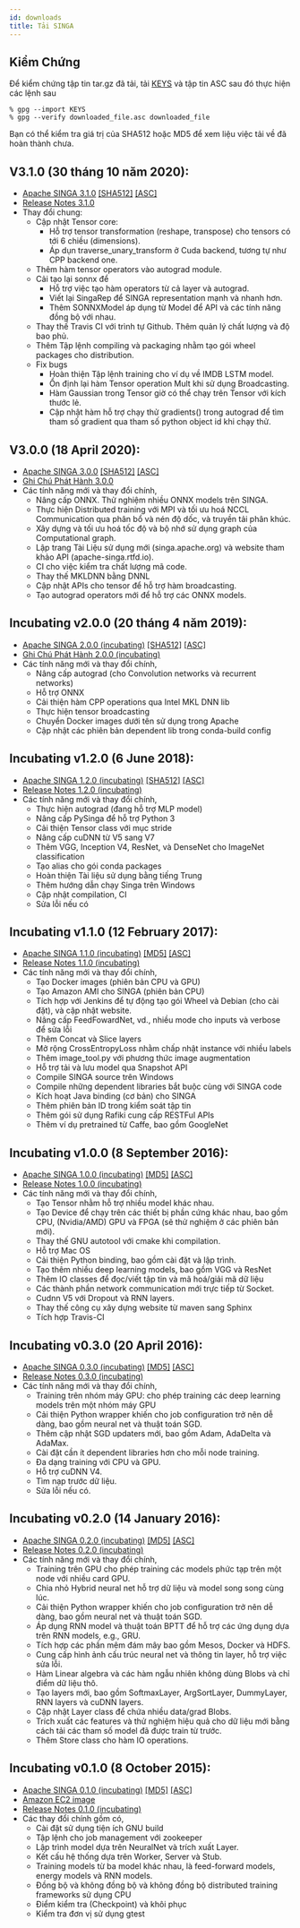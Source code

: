 ```yaml
---
id: downloads
title: Tải SINGA
---
```


<!--- Licensed to the Apache Software Foundation (ASF) under one or more contributor license agreements.  See the NOTICE file distributed with this work for additional information regarding copyright ownership.  The ASF licenses this file to you under the Apache License, Version 2.0 (the "License"); you may not use this file except in compliance with the License.  You may obtain a copy of the License at http://www.apache.org/licenses/LICENSE-2.0 Unless required by applicable law or agreed to in writing, software distributed under the License is distributed on an "AS IS" BASIS, WITHOUT WARRANTIES OR CONDITIONS OF ANY KIND, either express or implied.  See the License for the specific language governing permissions and limitations under the License.  -->

## Kiểm Chứng

Để kiểm chứng tập tin tar.gz đã tải, tải 
[KEYS](https://www.apache.org/dist/singa/KEYS) và tập tin ASC sau đó thực hiện các lệnh sau

```shell
% gpg --import KEYS
% gpg --verify downloaded_file.asc downloaded_file
```

Bạn có thể kiểm tra giá trị của SHA512 hoặc MD5 để xem liệu việc tải về đã hoàn thành chưa. 

## V3.1.0 (30 tháng 10 năm 2020):

- [Apache SINGA 3.1.0](https://www.apache.org/dyn/closer.cgi/singa/3.1.0/apache-singa-3.1.0.tar.gz)
  [\[SHA512\]](https://www.apache.org/dist/singa/3.1.0/apache-singa-3.1.0.tar.gz.sha512)
  [\[ASC\]](https://www.apache.org/dist/singa/3.1.0/apache-singa-3.1.0.tar.gz.asc)
- [Release Notes 3.1.0](https://singa.apache.org/docs/releases/RELEASE_NOTES_3.1.0)
- Thay đổi chung:
  - Cập nhật Tensor core:
    - Hỗ trợ tensor transformation (reshape, transpose) cho tensors có tới 6 chiều (dimensions).
    - Áp dụn traverse_unary_transform ở Cuda backend, tương tự như CPP backend one.
  - Thêm hàm tensor operators vào autograd module.
  - Cải tạo lại sonnx để
    - Hỗ trợ việc tạo hàm operators từ cả layer và autograd.
    - Viết lại SingaRep để SINGA representation mạnh và nhanh hơn. 
    - Thêm SONNXModel áp dụng từ Model để API và các tính năng đồng bộ với nhau. 
  * Thay thế Travis CI với trình tự Github. Thêm quản lý chất lượng và độ bao phủ. 
  * Thêm Tập lệnh compiling và packaging nhằm tạo gói wheel packages cho distribution.
  * Fix bugs
    - Hoàn thiện Tập lệnh training cho ví dụ về IMDB LSTM model.
    - Ổn định lại hàm Tensor operation Mult khi sử dụng Broadcasting.
    - Hàm Gaussian trong Tensor giờ có thể chạy trên Tensor với kích thước lẻ.
    - Cập nhật hàm hỗ trợ chạy thử gradients() trong autograd để tìm tham số
      gradient qua tham số python object id khi chạy thử.

## V3.0.0 (18 April 2020):

- [Apache SINGA 3.0.0](https://archive.apache.org/dist/singa/3.0.0/apache-singa-3.0.0.tar.gz)
  [\[SHA512\]](https://archive.apache.org/dist/singa/3.0.0/apache-singa-3.0.0.tar.gz.sha512)
  [\[ASC\]](https://archive.apache.org/dist/singa/3.0.0/apache-singa-3.0.0.tar.gz.asc)
- [Ghi Chú Phát Hành 3.0.0](https://singa.apache.org/docs/releases/RELEASE_NOTES_3.0.0)
- Các tính năng mới và thay đổi chính, 
  - Nâng cấp ONNX. Thử nghiệm nhiều ONNX models trên SINGA.
  - Thực hiện Distributed training với MPI và tối ưu hoá NCCL Communication qua
    phân bổ và nén độ dốc, và truyền tải phân khúc.
  - Xây dựng và tối ưu hoá tốc độ và bộ nhớ sử dụng graph của Computational graph.
  - Lập trang Tài Liệu sử dụng mới (singa.apache.org) và website tham khảo API
    (apache-singa.rtfd.io).
  - CI cho việc kiểm tra chất lượng mã code. 
  - Thay thế MKLDNN bằng DNNL
  - Cập nhật APIs cho tensor để hỗ trợ hàm broadcasting.
  - Tạo autograd operators mới để hỗ trợ các ONNX models.

## Incubating v2.0.0 (20 tháng 4 năm 2019):

- [Apache SINGA 2.0.0 (incubating)](https://archive.apache.org/dist/incubator/singa/2.0.0/apache-singa-incubating-2.0.0.tar.gz)
  [\[SHA512\]](https://archive.apache.org/dist/incubator/singa/2.0.0/apache-singa-incubating-2.0.0.tar.gz.sha512)
  [\[ASC\]](https://archive.apache.org/dist/incubator/singa/2.0.0/apache-singa-incubating-2.0.0.tar.gz.asc)
- [Ghi Chú Phát Hành 2.0.0 (incubating)](https://singa.apache.org/docs/releases/RELEASE_NOTES_2.0.0.html)
- Các tính năng mới và thay đổi chính, 
  - Nâng cấp autograd (cho Convolution networks và recurrent networks)
  - Hỗ trợ ONNX
  - Cải thiện hàm CPP operations qua Intel MKL DNN lib
  - Thực hiện tensor broadcasting
  - Chuyển Docker images dưới tên sử dụng trong Apache
  - Cập nhật các phiên bản dependent lib trong conda-build config

## Incubating v1.2.0 (6 June 2018):

- [Apache SINGA 1.2.0 (incubating)](https://archive.apache.org/dist/incubator/singa/1.2.0/apache-singa-incubating-1.2.0.tar.gz)
  [\[SHA512\]](https://archive.apache.org/dist/incubator/singa/1.2.0/apache-singa-incubating-1.2.0.tar.gz.sha512)
  [\[ASC\]](https://archive.apache.org/dist/incubator/singa/1.2.0/apache-singa-incubating-1.2.0.tar.gz.asc)
- [Release Notes 1.2.0 (incubating)](https://singa.apache.org/docs/releases/RELEASE_NOTES_1.2.0.html)
- Các tính năng mới và thay đổi chính, 
  - Thực hiện autograd (đang hỗ trợ MLP model)
  - Nâng cấp PySinga để hỗ trợ Python 3
  - Cải thiện Tensor class với mục stride
  - Nâng cấp cuDNN từ V5 sang V7
  - Thêm VGG, Inception V4, ResNet, và DenseNet cho ImageNet classification
  - Tạo alias cho gói conda packages
  - Hoàn thiện Tài liệu sử dụng bằng tiếng Trung 
  - Thêm hướng dẫn chạy Singa trên Windows
  - Cập nhật compilation, CI
  - Sửa lỗi nếu có

## Incubating v1.1.0 (12 February 2017):

- [Apache SINGA 1.1.0 (incubating)](https://archive.apache.org/dist/incubator/singa/1.1.0/apache-singa-incubating-1.1.0.tar.gz)
  [\[MD5\]](https://archive.apache.org/dist/incubator/singa/1.1.0/apache-singa-incubating-1.1.0.tar.gz.md5)
  [\[ASC\]](https://archive.apache.org/dist/incubator/singa/1.1.0/apache-singa-incubating-1.1.0.tar.gz.asc)
- [Release Notes 1.1.0 (incubating)](https://singa.apache.org/docs/releases/RELEASE_NOTES_1.1.0.html)
- Các tính năng mới và thay đổi chính, 
  - Tạo Docker images (phiên bản CPU và GPU)
  - Tạo Amazon AMI cho SINGA (phiên bản CPU)
  - Tích hợp với Jenkins để tự động tạo gói Wheel và Debian
    (cho cài đặt), và cập nhật website.
  - Nâng cấp FeedFowardNet, vd., nhiều mode cho inputs và verbose để sửa lỗi
  - Thêm Concat và Slice layers
  - Mở rộng CrossEntropyLoss nhằm chấp nhật instance với nhiều labels
  - Thêm image_tool.py với phương thức image augmentation
  - Hỗ trợ tải và lưu model qua Snapshot API
  - Compile SINGA source trên Windows
  - Compile những dependent libraries bắt buộc cùng với SINGA code
  - Kích hoạt Java binding (cơ bản) cho SINGA
  - Thêm phiên bản ID trong kiểm soát tập tin
  - Thêm gói sử dụng Rafiki cung cấp RESTFul APIs
  - Thêm ví dụ pretrained từ Caffe, bao gồm GoogleNet

## Incubating v1.0.0 (8 September 2016):

- [Apache SINGA 1.0.0 (incubating)](https://archive.apache.org/dist/incubator/singa/1.0.0/apache-singa-incubating-1.0.0.tar.gz)
  [\[MD5\]](https://archive.apache.org/dist/incubator/singa/1.0.0/apache-singa-incubating-1.0.0.tar.gz.md5)
  [\[ASC\]](https://archive.apache.org/dist/incubator/singa/1.0.0/apache-singa-incubating-1.0.0.tar.gz.asc)
- [Release Notes 1.0.0 (incubating)](https://singa.apache.org/docs/releases/RELEASE_NOTES_1.0.0.html)
- Các tính năng mới và thay đổi chính,
  - Tạo Tensor nhằm hỗ trợ nhiều model khác nhau.
  - Tạo Device để chạy trên các thiết bị phần cứng khác nhau, bao gồm CPU, 
    (Nvidia/AMD) GPU và FPGA (sẽ thử nghiệm ở các phiên bản mới).
  - Thay thế GNU autotool với cmake khi compilation.
  - Hỗ trợ Mac OS
  - Cải thiện Python binding, bao gồm cài đặt và lập trình.
  - Tạo thêm nhiều deep learning models, bao gồm VGG và ResNet
  - Thêm IO classes để đọc/viết tập tin và mã hoá/giải mã dữ liệu 
  - Các thành phần network communication mới trực tiếp từ Socket.
  - Cudnn V5 với Dropout và RNN layers.
  - Thay thế công cụ xây dựng website từ maven sang Sphinx
  - Tích hợp Travis-CI

## Incubating v0.3.0 (20 April 2016):

- [Apache SINGA 0.3.0 (incubating)](https://archive.apache.org/dist/incubator/singa/0.3.0/apache-singa-incubating-0.3.0.tar.gz)
  [\[MD5\]](https://archive.apache.org/dist/incubator/singa/0.3.0/apache-singa-incubating-0.3.0.tar.gz.md5)
  [\[ASC\]](https://archive.apache.org/dist/incubator/singa/0.3.0/apache-singa-incubating-0.3.0.tar.gz.asc)
- [Release Notes 0.3.0 (incubating)](https://singa.apache.org/docs/releases/RELEASE_NOTES_0.3.0.html)
- Các tính năng mới và thay đổi chính,
  - Training trên nhóm máy GPU: cho phép training các deep learning models trên một nhóm máy GPU
  - Cải thiện Python wrapper khiến cho job configuration trở nên dễ dàng, bao gồm
    neural net và thuật toán SGD.
  - Thêm cập nhật SGD updaters mới, bao gồm Adam, AdaDelta và AdaMax.
  - Cài đặt cần ít dependent libraries hơn cho mỗi node training.
  - Đa dạng training với CPU và GPU.
  - Hỗ trợ cuDNN V4.
  - Tìm nạp trước dữ liệu.
  - Sửa lỗi nếu có.

## Incubating v0.2.0 (14 January 2016):

- [Apache SINGA 0.2.0 (incubating)](https://archive.apache.org/dist/incubator/singa/0.2.0/apache-singa-incubating-0.2.0.tar.gz)
  [\[MD5\]](https://archive.apache.org/dist/incubator/singa/0.2.0/apache-singa-incubating-0.2.0.tar.gz.md5)
  [\[ASC\]](https://archive.apache.org/dist/incubator/singa/0.2.0/apache-singa-incubating-0.2.0.tar.gz.asc)
- [Release Notes 0.2.0 (incubating)](https://singa.apache.org/docs/releases/RELEASE_NOTES_0.2.0.html)
- Các tính năng mới và thay đổi chính,
  - Training trên GPU cho phép training các models phức tạp trên một node với nhiều card GPU.
  - Chia nhỏ Hybrid neural net hỗ trợ dữ liệu và model song song cùng lúc. 
  - Cải thiện Python wrapper khiến cho job configuration trở nên dễ dàng, bao gồm
    neural net và thuật toán SGD.
  - Áp dụng RNN model và thuật toán BPTT để hỗ trợ các ứng dụng dựa trên 
    RNN models, e.g., GRU.
  - Tích hợp các phần mêm đám mây bao gồm Mesos, Docker và HDFS.
  - Cung cấp hình ảnh cấu trúc neural net và thông tin layer, hỗ trợ việc sửa lỗi.
  - Hàm Linear algebra và các hàm  ngẫu nhiên không dùng Blobs và chỉ điểm dữ liệu thô.
  - Tạo layers mới, bao gồm SoftmaxLayer, ArgSortLayer, DummyLayer, RNN layers và
    cuDNN layers.
  - Cập nhật Layer class để chứa nhiều data/grad Blobs.
  - Trích xuất các features và thử nghiệm hiệu quả cho dữ liệu mới bằng cách tải các tham số model đã được train từ trước.
  - Thêm Store class cho hàm IO operations.

## Incubating v0.1.0 (8 October 2015):

- [Apache SINGA 0.1.0 (incubating)](https://archive.apache.org/dist/incubator/singa/apache-singa-incubating-0.1.0.tar.gz)
  [\[MD5\]](https://archive.apache.org/dist/incubator/singa/apache-singa-incubating-0.1.0.tar.gz.md5)
  [\[ASC\]](https://archive.apache.org/dist/incubator/singa/apache-singa-incubating-0.1.0.tar.gz.asc)
- [Amazon EC2 image](https://console.aws.amazon.com/ec2/v2/home?region=ap-southeast-1#LaunchInstanceWizard:ami=ami-b41001e6)
- [Release Notes 0.1.0 (incubating)](https://singa.apache.org/docs/releases/RELEASE_NOTES_0.1.0.html)
- Các thay đổi chính gồm có,
  - Cài đặt sử dụng tiện ích GNU build
  - Tập lệnh cho job management với zookeeper
  - Lập trình model dựa trên NeuralNet và trích xuất Layer.
  - Kết cấu hệ thống dựa trên Worker, Server và Stub.
  - Training models từ ba model khác nhau, là feed-forward
    models, energy models và RNN models.
  - Đồng bộ và không đồng bộ và không đồng bộ distributed training frameworks sử dụng CPU
  - Điểm kiểm tra (Checkpoint) và khôi phục 
  - Kiểm tra đơn vị sử dụng gtest
